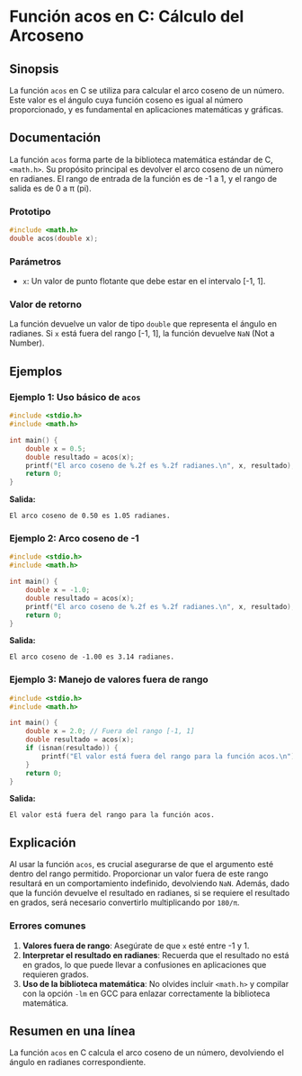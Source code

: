 <!--
Meta Description: # Función acos en C: Cálculo del Arcoseno ## Sinopsis La función `acos` en C se utiliza para calcular el arco coseno de un número. Este valor es el án...
Meta Keywords: función, acos, rango, resultado, coseno
-->

# Función acos en C: Cálculo del Arcoseno

## Sinopsis
La función `acos` en C se utiliza para calcular el arco coseno de un número. Este valor es el ángulo cuya función coseno es igual al número proporcionado, y es fundamental en aplicaciones matemáticas y gráficas.

## Documentación
La función `acos` forma parte de la biblioteca matemática estándar de C, `<math.h>`. Su propósito principal es devolver el arco coseno de un número en radianes. El rango de entrada de la función es de -1 a 1, y el rango de salida es de 0 a π (pi).

### Prototipo
```c
#include <math.h>
double acos(double x);
```

### Parámetros
- `x`: Un valor de punto flotante que debe estar en el intervalo [-1, 1].

### Valor de retorno
La función devuelve un valor de tipo `double` que representa el ángulo en radianes. Si `x` está fuera del rango [-1, 1], la función devuelve `NaN` (Not a Number).

## Ejemplos
### Ejemplo 1: Uso básico de `acos`
```c
#include <stdio.h>
#include <math.h>

int main() {
    double x = 0.5;
    double resultado = acos(x);
    printf("El arco coseno de %.2f es %.2f radianes.\n", x, resultado);
    return 0;
}
```
**Salida:**
```
El arco coseno de 0.50 es 1.05 radianes.
```

### Ejemplo 2: Arco coseno de -1
```c
#include <stdio.h>
#include <math.h>

int main() {
    double x = -1.0;
    double resultado = acos(x);
    printf("El arco coseno de %.2f es %.2f radianes.\n", x, resultado);
    return 0;
}
```
**Salida:**
```
El arco coseno de -1.00 es 3.14 radianes.
```

### Ejemplo 3: Manejo de valores fuera de rango
```c
#include <stdio.h>
#include <math.h>

int main() {
    double x = 2.0; // Fuera del rango [-1, 1]
    double resultado = acos(x);
    if (isnan(resultado)) {
        printf("El valor está fuera del rango para la función acos.\n");
    }
    return 0;
}
```
**Salida:**
```
El valor está fuera del rango para la función acos.
```

## Explicación
Al usar la función `acos`, es crucial asegurarse de que el argumento esté dentro del rango permitido. Proporcionar un valor fuera de este rango resultará en un comportamiento indefinido, devolviendo `NaN`. Además, dado que la función devuelve el resultado en radianes, si se requiere el resultado en grados, será necesario convertirlo multiplicando por `180/π`.

### Errores comunes
1. **Valores fuera de rango**: Asegúrate de que `x` esté entre -1 y 1.
2. **Interpretar el resultado en radianes**: Recuerda que el resultado no está en grados, lo que puede llevar a confusiones en aplicaciones que requieren grados.
3. **Uso de la biblioteca matemática**: No olvides incluir `<math.h>` y compilar con la opción `-lm` en GCC para enlazar correctamente la biblioteca matemática.

## Resumen en una línea
La función `acos` en C calcula el arco coseno de un número, devolviendo el ángulo en radianes correspondiente.